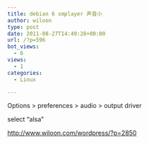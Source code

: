 ```yaml
---
title: debian 6 smplayer 声音小
author: wiloon
type: post
date: 2011-08-27T14:49:28+00:00
url: /?p=596
bot_views:
  - 6
views:
  - 1
categories:
  - Linux

---
```

Options > preferences > audio > output driver
  
select &#8220;alsa&#8221;

<http://www.wiloon.com/wordpress/?p=2850>
